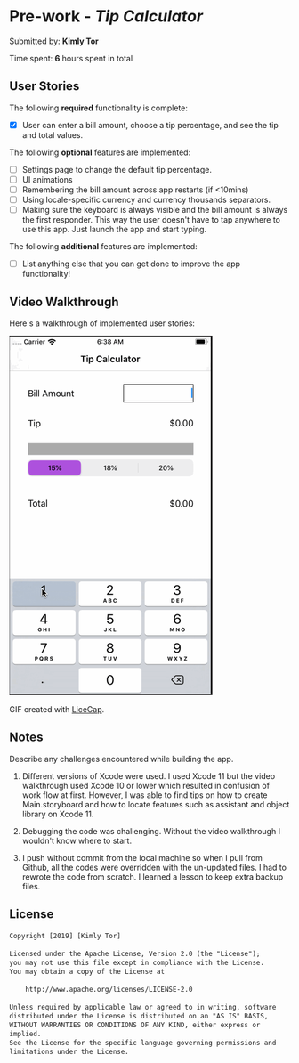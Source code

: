 # Pre-work - *Tip Calculator*

Submitted by: **Kimly Tor**

Time spent: **6** hours spent in total

## User Stories

The following **required** functionality is complete:

* [X] User can enter a bill amount, choose a tip percentage, and see the tip and total values.

The following **optional** features are implemented:
* [ ] Settings page to change the default tip percentage.
* [ ] UI animations
* [ ] Remembering the bill amount across app restarts (if <10mins)
* [ ] Using locale-specific currency and currency thousands separators.
* [ ] Making sure the keyboard is always visible and the bill amount is always the first responder. This way the user doesn't have to tap anywhere to use this app. Just launch the app and start typing.

The following **additional** features are implemented:

- [ ] List anything else that you can get done to improve the app functionality!

## Video Walkthrough 

Here's a walkthrough of implemented user stories:

<img src='walkthrough.gif' title='Video Walkthrough' width='' alt='Video Walkthrough' />

GIF created with [LiceCap](http://www.cockos.com/licecap/).

## Notes
Describe any challenges encountered while building the app.

1. Different versions of Xcode were used. I used Xcode 11 but the video walkthrough used Xcode 10 or lower which resulted in  confusion of work flow at first. However, I was able to find tips on how to create Main.storyboard and how to locate features such as assistant and object library on Xcode 11.

2. Debugging the code was challenging. Without the video walkthrough I wouldn't know where to start.

3. I push without commit from the local machine so when I pull from Github, all the codes were overridden with the un-updated files. I had to rewrote the code from scratch. I learned a lesson to keep extra backup files.

## License

    Copyright [2019] [Kimly Tor]

    Licensed under the Apache License, Version 2.0 (the "License");
    you may not use this file except in compliance with the License.
    You may obtain a copy of the License at

        http://www.apache.org/licenses/LICENSE-2.0

    Unless required by applicable law or agreed to in writing, software
    distributed under the License is distributed on an "AS IS" BASIS,
    WITHOUT WARRANTIES OR CONDITIONS OF ANY KIND, either express or implied.
    See the License for the specific language governing permissions and
    limitations under the License.
